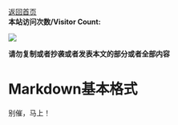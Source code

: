 [返回首页](README.md)     
**本站访问次数/Visitor Count:**

<a href="https://count.getloli.com/"><img src="https://count.getloli.com/get/@:2356360027"></a>

**请勿复制或者抄袭或者发表本文的部分或者全部内容**  
# Markdown基本格式
别催，马上！